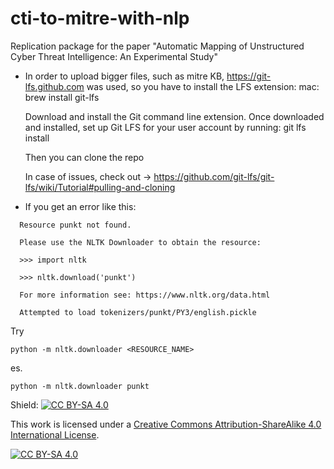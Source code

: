 # cti-to-mitre-with-nlp
Replication package for the paper "Automatic Mapping of Unstructured Cyber Threat Intelligence: An Experimental Study"

- In order to upload bigger files, such as mitre KB, https://git-lfs.github.com was used, so you have to install the LFS extension:
	mac: brew install git-lfs
	
	Download and install the Git command line extension. Once downloaded and installed, set up Git LFS for your user 
	account by running:
	git lfs install
  
  Then you can clone the repo
  
  In case of issues, check out -> https://github.com/git-lfs/git-lfs/wiki/Tutorial#pulling-and-cloning
  
- If you get an error like this:

```
  Resource punkt not found.

  Please use the NLTK Downloader to obtain the resource:

  >>> import nltk

  >>> nltk.download('punkt')

  For more information see: https://www.nltk.org/data.html

  Attempted to load tokenizers/punkt/PY3/english.pickle
```
  
  Try  
  ```
  python -m nltk.downloader <RESOURCE_NAME>
  ```
  es.  
  ```
  python -m nltk.downloader punkt
  ```

Shield: [![CC BY-SA 4.0][cc-by-sa-shield]][cc-by-sa]

This work is licensed under a
[Creative Commons Attribution-ShareAlike 4.0 International License][cc-by-sa].

[![CC BY-SA 4.0][cc-by-sa-image]][cc-by-sa]

[cc-by-sa]: http://creativecommons.org/licenses/by-sa/4.0/
[cc-by-sa-image]: https://licensebuttons.net/l/by-sa/4.0/88x31.png
[cc-by-sa-shield]: https://img.shields.io/badge/License-CC%20BY--SA%204.0-lightgrey.svg
